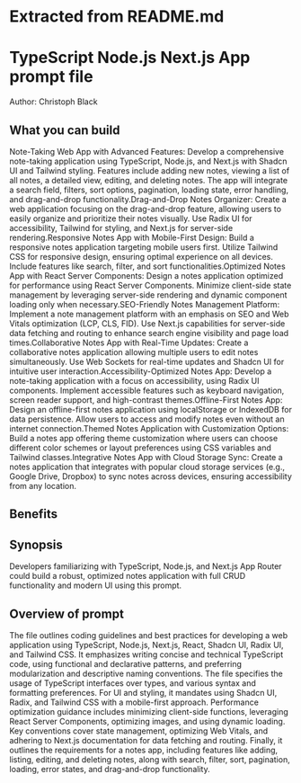 # Extracted from README.md

# TypeScript Node.js Next.js App  prompt file

Author: Christoph Black

## What you can build
Note-Taking Web App with Advanced Features: Develop a comprehensive note-taking application using TypeScript, Node.js, and Next.js with Shadcn UI and Tailwind styling. Features include adding new notes, viewing a list of all notes, a detailed view, editing, and deleting notes. The app will integrate a search field, filters, sort options, pagination, loading state, error handling, and drag-and-drop functionality.Drag-and-Drop Notes Organizer: Create a web application focusing on the drag-and-drop feature, allowing users to easily organize and prioritize their notes visually. Use Radix UI for accessibility, Tailwind for styling, and Next.js for server-side rendering.Responsive Notes App with Mobile-First Design: Build a responsive notes application targeting mobile users first. Utilize Tailwind CSS for responsive design, ensuring optimal experience on all devices. Include features like search, filter, and sort functionalities.Optimized Notes App with React Server Components: Design a notes application optimized for performance using React Server Components. Minimize client-side state management by leveraging server-side rendering and dynamic component loading only when necessary.SEO-Friendly Notes Management Platform: Implement a note management platform with an emphasis on SEO and Web Vitals optimization (LCP, CLS, FID). Use Next.js capabilities for server-side data fetching and routing to enhance search engine visibility and page load times.Collaborative Notes App with Real-Time Updates: Create a collaborative notes application allowing multiple users to edit notes simultaneously. Use Web Sockets for real-time updates and Shadcn UI for intuitive user interaction.Accessibility-Optimized Notes App: Develop a note-taking application with a focus on accessibility, using Radix UI components. Implement accessible features such as keyboard navigation, screen reader support, and high-contrast themes.Offline-First Notes App: Design an offline-first notes application using localStorage or IndexedDB for data persistence. Allow users to access and modify notes even without an internet connection.Themed Notes Application with Customization Options: Build a notes app offering theme customization where users can choose different color schemes or layout preferences using CSS variables and Tailwind classes.Integrative Notes App with Cloud Storage Sync: Create a notes application that integrates with popular cloud storage services (e.g., Google Drive, Dropbox) to sync notes across devices, ensuring accessibility from any location.

## Benefits


## Synopsis
Developers familiarizing with TypeScript, Node.js, and Next.js App Router could build a robust, optimized notes application with full CRUD functionality and modern UI using this prompt.

## Overview of  prompt
The  file outlines coding guidelines and best practices for developing a web application using TypeScript, Node.js, Next.js, React, Shadcn UI, Radix UI, and Tailwind CSS. It emphasizes writing concise and technical TypeScript code, using functional and declarative patterns, and preferring modularization and descriptive naming conventions. The file specifies the usage of TypeScript interfaces over types, and various syntax and formatting preferences. For UI and styling, it mandates using Shadcn UI, Radix, and Tailwind CSS with a mobile-first approach. Performance optimization guidance includes minimizing client-side functions, leveraging React Server Components, optimizing images, and using dynamic loading. Key conventions cover state management, optimizing Web Vitals, and adhering to Next.js documentation for data fetching and routing. Finally, it outlines the requirements for a notes app, including features like adding, listing, editing, and deleting notes, along with search, filter, sort, pagination, loading, error states, and drag-and-drop functionality.


